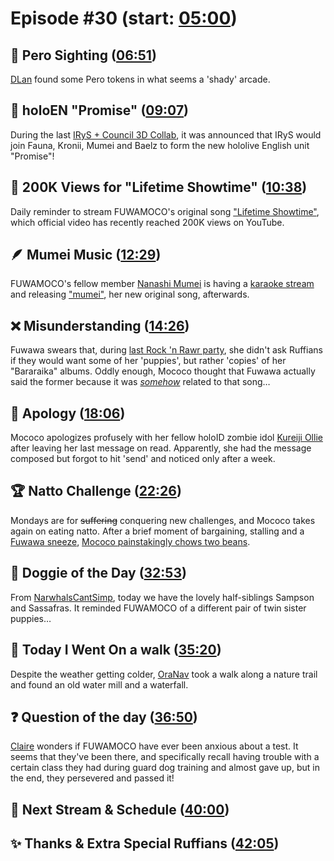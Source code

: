 # Episode #30 (start: [05:00](https://youtu.be/4ljeCZkA2mc?t=05m00s))

## 👀 Pero Sighting ([06:51](https://youtu.be/4ljeCZkA2mc?t=06m51s))

[DLan](https://twitter.com/DylanMend/status/1698633380928102867) found some Pero tokens in what seems a 'shady' arcade.

## 🌟 holoEN "Promise" ([09:07](https://youtu.be/4ljeCZkA2mc?t=09m07s))

During the last [IRyS + Council 3D Collab](https://youtu.be/sEnjWtbnUj4), it was announced that IRyS would join Fauna, Kronii, Mumei and Baelz to form the new hololive English unit "Promise"!

## 🎤 200K Views for "Lifetime Showtime" ([10:38](https://youtu.be/4ljeCZkA2mc?t=10m38s))

Daily reminder to stream FUWAMOCO's original song ["Lifetime Showtime"](https://youtu.be/-wzgy7uTuSk), which official video has recently reached 200K views on YouTube.

## 🪶 Mumei Music ([12:29](https://youtu.be/4ljeCZkA2mc?t=12m29s))

FUWAMOCO's fellow member [Nanashi Mumei](https://www.youtube.com/@NanashiMumei) is having a [karaoke stream](https://youtu.be/bDjzpMmw-JY) and releasing ["mumei"](https://youtu.be/oA0CpI0vCK4), her new original song, afterwards.

## ❌ Misunderstanding ([14:26](https://youtu.be/4ljeCZkA2mc?t=14m26s))

Fuwawa swears that, during [last Rock 'n Rawr party](https://youtu.be/9e8Wnx-FRQk?t=3238), she didn't ask Ruffians if they would want some of her 'puppies', but rather 'copies' of her "Bararaika" albums. Oddly enough, Mococo thought that Fuwawa actually said the former because it was [*somehow*](https://youtu.be/QEOdcdct0wM?t=1m03s) related to that song…

## 🙇 Apology ([18:06](https://youtu.be/4ljeCZkA2mc?t=18m06s))

Mococo apologizes profusely with her fellow holoID zombie idol [Kureiji Ollie](https://youtube.com/@KureijiOllie) after leaving her last message on read. Apparently, she had the message composed but forgot to hit 'send' and noticed only after a week.

## 🏆 Natto Challenge ([22:26](https://youtu.be/4ljeCZkA2mc?t=22m26s))

Mondays are for ~~suffering~~ conquering new challenges, and Mococo takes again on eating natto. After a brief moment of bargaining, stalling and a [Fuwawa sneeze](https://youtu.be/4ljeCZkA2mc?t=1656), [Mococo painstakingly chows two beans](https://youtu.be/4ljeCZkA2mc?t=1867).

## 🐶 Doggie of the Day ([32:53](https://youtu.be/4ljeCZkA2mc?t=32m53s))

From [NarwhalsCantSimp](https://twitter.com/NarwhalsCant/status/1710779669325193405), today we have the lovely half-siblings Sampson and Sassafras. It reminded FUWAMOCO of a different pair of twin sister puppies…

## 🚶 Today I Went On a walk ([35:20](https://youtu.be/4ljeCZkA2mc?t=35m20s))

Despite the weather getting colder, [OraNav](https://twitter.com/Nepgyaaaaaaa/status/1710216435807498516) took a walk along a nature trail and found an old water mill and a waterfall.

## ❓ Question of the day ([36:50](https://youtu.be/4ljeCZkA2mc?t=36m50s))

[Claire](https://twitter.com/ExistingClaire/status/1710657549304053829) wonders if FUWAMOCO have ever been anxious about a test. It seems that they've been there, and specifically recall having trouble with a certain class they had during guard dog training and almost gave up, but in the end, they persevered and passed it!

## 📅 Next Stream & Schedule ([40:00](https://youtu.be/4ljeCZkA2mc?t=40m00s))

## ✨ Thanks & Extra Special Ruffians ([42:05](https://youtu.be/4ljeCZkA2mc?t=42m05s))
